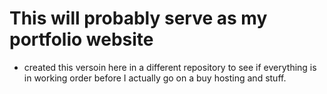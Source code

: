 # This will probably serve as my portfolio website
* created this versoin here in a different repository to see if everything is in working order before I actually go on a buy hosting and stuff.